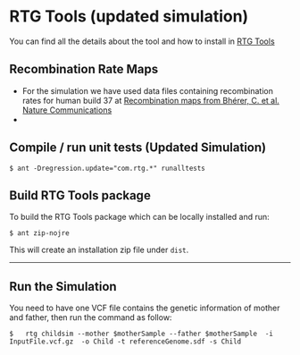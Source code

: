 # RTG Tools (updated simulation)

You can find all the details about the tool and how to install in [RTG Tools](https://github.com/RealTimeGenomics/rtg-tools)


## Recombination Rate Maps

- For the simulation we have used data files containing recombination rates for human build 37 at [Recombination maps from Bhérer, C. et al. Nature Communications](https://github.com/cbherer/Bherer_etal_SexualDimorphismRecombination)
- 


## Compile / run unit tests (Updated Simulation)

    $ ant -Dregression.update="com.rtg.*" runalltests

## Build RTG Tools package

To build the RTG Tools package which can be locally installed and run:

    $ ant zip-nojre

This will create an installation zip file under `dist`.
    
-------------------------------------------    
## Run the Simulation 

You need to have one VCF file contains the genetic information of mother and father, then run the command as follow:

    $   rtg childsim --mother $motherSample --father $motherSample  -i InputFile.vcf.gz  -o Child -t referenceGenome.sdf -s Child
